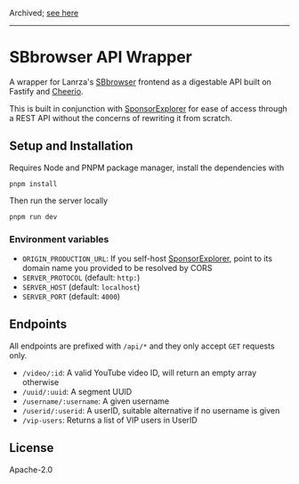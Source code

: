 Archived; [see here](https://github.com/kuroji-fusky/SBbrowser-API-Wrapper/issues/1#issuecomment-2953994226)

---

# SBbrowser API Wrapper

A wrapper for Lanrza's [SBbrowser][sbb] frontend as a digestable API built on Fastify and [Cheerio][cheerio].

This is built in conjunction with [SponsorExplorer][se] for ease of access through a REST API without
the concerns of rewriting it from scratch.

## Setup and Installation

Requires Node and PNPM package manager, install the dependencies with

```console
pnpm install
```

Then run the server locally

```console
pnpm run dev
```

### Environment variables

- `ORIGIN_PRODUCTION_URL`: If you self-host [SponsorExplorer][se], point to its domain name you provided to be resolved by CORS
- `SERVER_PROTOCOL` (default: `http:`)
- `SERVER_HOST` (default: `localhost`)
- `SERVER_PORT` (default: `4000`)

## Endpoints

All endpoints are prefixed with `/api/*` and they only accept `GET` requests only.

- `/video/:id`: A valid YouTube video ID, will return an empty array otherwise
- `/uuid/:uuid`: A segment UUID
- `/username/:username`: A given username
- `/userid/:userid`: A userID, suitable alternative if no username is given
- `/vip-users`: Returns a list of VIP users in UserID

## License

Apache-2.0

[se]: https://github.com/kuroji-fusky/SponsorExplorer
[sbb]: https://sb.ltn.fi
[cheerio]: https://github.com/cheeriojs/cheerio
